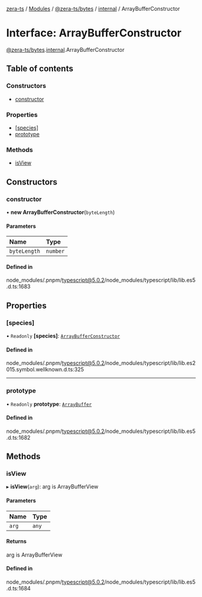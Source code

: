 [zera-ts](../README.md) / [Modules](../modules.md) / [@zera-ts/bytes](../modules/zera_ts_bytes.md) / [internal](../modules/zera_ts_bytes.internal.md) / ArrayBufferConstructor

# Interface: ArrayBufferConstructor

[@zera-ts/bytes](../modules/zera_ts_bytes.md).[internal](../modules/zera_ts_bytes.internal.md).ArrayBufferConstructor

## Table of contents

### Constructors

- [constructor](zera_ts_bytes.internal.ArrayBufferConstructor.md#constructor)

### Properties

- [[species]](zera_ts_bytes.internal.ArrayBufferConstructor.md#[species])
- [prototype](zera_ts_bytes.internal.ArrayBufferConstructor.md#prototype)

### Methods

- [isView](zera_ts_bytes.internal.ArrayBufferConstructor.md#isview)

## Constructors

### constructor

• **new ArrayBufferConstructor**(`byteLength`)

#### Parameters

| Name | Type |
| :------ | :------ |
| `byteLength` | `number` |

#### Defined in

node_modules/.pnpm/typescript@5.0.2/node_modules/typescript/lib/lib.es5.d.ts:1683

## Properties

### [species]

• `Readonly` **[species]**: [`ArrayBufferConstructor`](zera_ts_bytes.internal.ArrayBufferConstructor.md)

#### Defined in

node_modules/.pnpm/typescript@5.0.2/node_modules/typescript/lib/lib.es2015.symbol.wellknown.d.ts:325

___

### prototype

• `Readonly` **prototype**: [`ArrayBuffer`](../modules/zera_ts_bytes.internal.md#arraybuffer)

#### Defined in

node_modules/.pnpm/typescript@5.0.2/node_modules/typescript/lib/lib.es5.d.ts:1682

## Methods

### isView

▸ **isView**(`arg`): arg is ArrayBufferView

#### Parameters

| Name | Type |
| :------ | :------ |
| `arg` | `any` |

#### Returns

arg is ArrayBufferView

#### Defined in

node_modules/.pnpm/typescript@5.0.2/node_modules/typescript/lib/lib.es5.d.ts:1684
